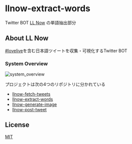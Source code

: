 # llnow-extract-words

Twitter BOT [LL Now](https://twitter.com/LLNow_jp) の単語抽出部分

## About LL Now

[#lovelive](https://twitter.com/hashtag/lovelive)を含む日本語ツイートを収集・可視化するTwitter BOT

### System Overview

![system_overview](https://github.com/yasurona/llnow-fetch-tweets/blob/master/docs/img/system_overview.png "System overview of LL Now")

プロジェクトは次の4つのリポジトリに分かれている
- [llnow-fetch-tweets](https://github.com/yasurona/llnow-fetch-tweets)
- [llnow-extract-words](https://github.com/yasurona/llnow-extract-words)
- [llnow-generate-image](https://github.com/yasurona/llnow-generate-image)
- [llnow-post-tweet](https://github.com/yasurona/llnow-post-tweet)

## License

[MIT](https://github.com/yasurona/llnow-extract-words/blob/master/LICENSE)
